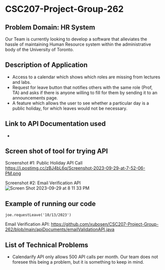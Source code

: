 # CSC207-Project-Group-262
## Problem Domain: HR System
Our Team is currently looking to develop a software that alleviates the hassle of maintaining Human Resource system within the administrative body of the University of Toronto.

## Description of Application
- Access to a calendar which shows which roles are missing from lectures and labs.
- Request for leave button that notifies others with the same role (Prof, TA) and asks if there is anyone willing to fill for them by sending it to an announcements page.
- A feature which allows the user to see whether a particular day is a public holiday, for which leaves would not be necessary.

## Link to API Documentation used
- 

## Screen shot of tool for trying API

Screenshot #1: Public Holiday API Call
https://i.postimg.cc/zBJ4bL6q/Screenshot-2023-09-29-at-7-52-06-PM.png

Screenshot #2: Email Verification API
![Screen Shot 2023-09-29 at 8 11 33 PM](https://github.com/xubosen/CSC207-Project-Group-262/assets/97214246/f92e0c99-6d98-4711-9bbf-9896d56865cc)


## Example of running our code
`joe.requestLeave('10/13/2023')`

Email Verification API: https://github.com/xubosen/CSC207-Project-Group-262/blob/main/apiDocuments/emailValidationAPI.java


## List of Technical Problems
- Calendarify API only allows 500 API calls per month. Our team does not foresee this being a problem, but it is something to keep in mind.
